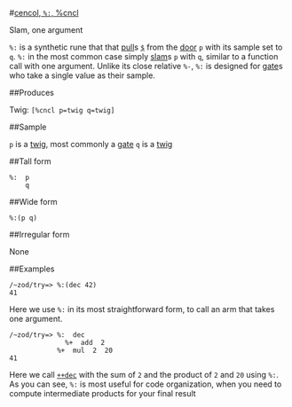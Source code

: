 #[cencol, `%:`, %cncl](#cncl)

Slam, one argument

`%:` is a synthetic rune that that [pull]()s [`$`]() from the [door]() `p` with its sample set to `q`. `%:` in the most common case simply [slam]()s `p` with `q`, similar to a function call with one argument. Unlike its close relative `%-`, `%:` is designed for [gate]()s who take a single value as their sample.

##Produces

Twig: `[%cncl p=twig q=twig]`

##Sample

`p` is a [twig](), most commonly a [gate]()
`q` is a [twig]()

##Tall form

    %:  p
        q

##Wide form

    %:(p q)

##Irregular form

None

##Examples

    /~zod/try=> %:(dec 42)
    41

Here we use `%:` in its most straightforward form, to call an arm that takes one argument.

    /~zod/try=> %:  dec
                  %+  add  2
                %+  mul  2  20
    41

Here we call [`++dec`]() with the sum of `2` and the product of `2` and `20` using `%:`. As you can see, `%:` is most useful for code organization, when you need to compute intermediate products for your final result
